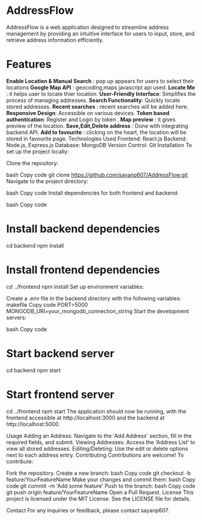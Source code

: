 # AddressFlow
AddressFlow is a web application designed to streamline address management by providing an intuitive interface for users to input, store, and retrieve address information efficiently.

# Features
**Enable Location & Manual Search** : pop up appears for users to select their locations
**Google Map API** : geocoding,maps javascript api used.
**Locate Me** : it helps user to locate thier location.
**User-Friendly Interface**: Simplifies the process of managing addresses.
**Search Functionality**: Quickly locate stored addresses.
**Recent searches** : recent searches will be added here.
**Responsive Design**: Accessible on various devices.
**Token based authentication**: Register and Login by token .
**Map preview** : it gives preview of the location.
**Save,Edit,Delete address** : Done with integrating backend API.
**Add to favourite** : clicking on the heart, the location will be stored in favourite page.
Technologies Used
Frontend: React.js
Backend: Node.js, Express.js
Database: MongoDB
Version Control: Git
Installation
To set up the project locally:

Clone the repository:

bash
Copy code
git clone https://github.com/sayanp607/AddressFlow.git
Navigate to the project directory:

bash
Copy code
Install dependencies for both frontend and backend:

bash
Copy code
# Install backend dependencies
cd backend
npm install

# Install frontend dependencies
cd ../frontend
npm install
Set up environment variables:

Create a .env file in the backend directory with the following variables:
makefile
Copy code
PORT=5000
MONGODB_URI=your_mongodb_connection_string
Start the development servers:

bash
Copy code
# Start backend server
cd backend
npm start

# Start frontend server
cd ../frontend
npm start
The application should now be running, with the frontend accessible at http://localhost:3000 and the backend at http://localhost:5000.

Usage
Adding an Address: Navigate to the 'Add Address' section, fill in the required fields, and submit.
Viewing Addresses: Access the 'Address List' to view all stored addresses.
Editing/Deleting: Use the edit or delete options next to each address entry.
Contributing
Contributions are welcome! To contribute:

Fork the repository.
Create a new branch:
bash
Copy code
git checkout -b feature/YourFeatureName
Make your changes and commit them:
bash
Copy code
git commit -m 'Add some feature'
Push to the branch:
bash
Copy code
git push origin feature/YourFeatureName
Open a Pull Request.
License
This project is licensed under the MIT License. See the LICENSE file for details.

Contact
For any inquiries or feedback, please contact sayanp607.
